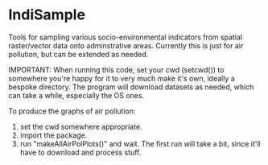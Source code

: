 # IndiSample
Tools for sampling various socio-environmental indicators from spatial raster/vector data onto adminstrative areas. Currently this is just for air pollution, but can be extended as needed.

IMPORTANT:
When running this code, set your cwd (setcwd(<PATH>)) to somewhere you're happy for it to very much make it's own, ideally a bespoke directory. The program will download datasets as needed, which can take a while, especially the OS ones.

To produce the graphs of air pollution:
1. set the cwd somewhere appropriate.
2. import the package.
3. run "makeAllAirPolPlots()" and wait. The first run will take a bit, since it'll have to download and process stuff.
